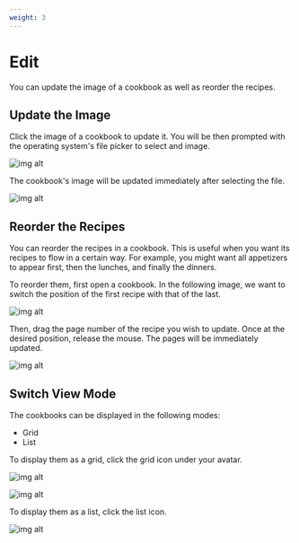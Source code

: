 ```yaml
---
weight: 3
---
```


# Edit

You can update the image of a cookbook as well as reorder the recipes.

## Update the Image

Click the image of a cookbook to update it. You will be then prompted with the
operating system's file picker to select and image. 

![img alt](/img/features/cookbooks/cookbooks-update-image.png)

The cookbook's image will be updated immediately after selecting the file.

![img alt](/img/features/cookbooks/cookbooks-updated-image.png)

## Reorder the Recipes

You can reorder the recipes in a cookbook. This is useful when you want its recipes to flow 
in a certain way. For example, you might want all appetizers to appear first, then the lunches, and
finally the dinners.

To reorder them, first open a cookbook. In the following image, we want to switch the position of the
first recipe with that of the last.

![img alt](/img/features/cookbooks/cookbook-recipes-before-reorder.png)

Then, drag the page number of the recipe you wish to update. Once at the desired position, 
release the mouse. The pages will be immediately updated.

![img alt](/img/features/cookbooks/cookbook-recipes-after-reorder.png)

## Switch View Mode

The cookbooks can be displayed in the following modes:
- Grid
- List

To display them as a grid, click the grid icon under your avatar.

![img alt](/img/features/cookbooks/cookbooks-grid.png)

![img alt](/img/features/cookbooks/cookbooks-grid-mode.png)

To display them as a list, click the list icon.

![img alt](/img/features/cookbooks/cookbooks-list.png)
